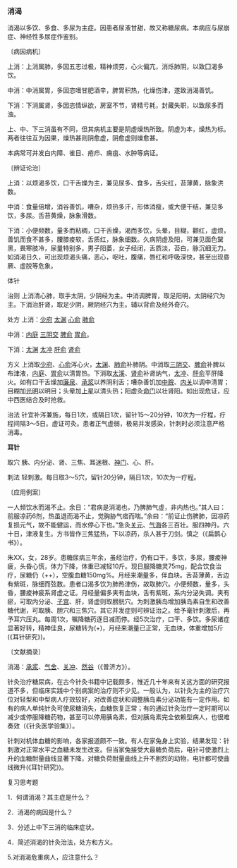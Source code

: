 ### 消渴

消渴以多饮、多食、多尿为主症。因患者尿液甘甜，故又称糖尿病。本病应与尿崩症、神经性多尿症作鉴别。

〔病因病机〕

上消：上消属肺，多因五志过极，精神烦劳，心火偏亢，消烁肺阴，以致囗渴多饮。

中消：中消属胃，多因恣嗜甘肥酒辛，脾胃积热，化燥伤津，遂致消渴善饥。

下消：下消属肾，多因恣情纵欲，房室不节，肾精亏耗，封藏失职，以致尿多而浊。

上、中、下三消虽有不同，但其病机主要是阴虚燥热所致。阴虚为本，燥热为标。两者往往互为因果，燥热甚则阴愈虚，阴愈虚则燥愈甚。

本病常可并发白内障、雀目、疮疖、痈疽、水肿等病证。

〔辨证论治〕

上消：以烦渴多饮，口干舌燥为主，兼见尿多、食多，舌尖红，苔薄黄，脉象洪数。

中消：食量倍增，消谷善饥，嘈杂，烦热多汗，形体消瘦，或大便干结，兼见多饮，多尿。舌苔黄燥，脉象滑数。

下消：小便频数，量多而粘稠，口干舌燥，渴而多饮，头晕，目糊，颧红，虚烦，善饥而食不甚多，腰膝痠软，舌质红，脉象细数。久病阴虚及阳，可兼见面色黧黑，畏寒肢冷，尿量特别多，男子阳萎，女子经闭，舌质淡，苔白，脉沉细无力。如消渴日久，可出现烦渴头痛，恶心，呕吐，腹痛，唇红和呼吸深快，甚至出现昏厥、虚脱等危象。

体针

治则  上消清心肺，取手太阴，少阴经为主。中消调脾胃，取足阳明，太阴经穴为主。下消治肝肾，取足少阴，厥阴经穴为主。辅以背俞及经外奇穴。

处方  上消：[少府](https://www.gmzyjc.com/read/zjs/zjs3.1.4-6-0.0.2.3.8.md)  [太渊](https://www.gmzyjc.com/read/zjs/zjs3.1.1-3-0.1.1.3.9.md)  [心俞](https://www.gmzyjc.com/read/zjs/zjs3.1.7-8-0.0.1.3.15.md)  [肺俞](https://www.gmzyjc.com/read/zjs/zjs3.1.7-8-0.0.1.3.13.md)

中消：[内庭](https://www.gmzyjc.com/read/zjs/zjs3.1.1-3-0.1.3.3.44.md)  [三阴交](https://www.gmzyjc.com/read/zjs/zjs3.1.4-6-0.0.1.3.6.md)  [脾俞](https://www.gmzyjc.com/read/zjs/zjs3.1.7-8-0.0.1.3.20.md)  [胃俞](https://www.gmzyjc.com/read/zjs/zjs3.1.7-8-0.0.1.3.21.md)。

下消：[太渊](https://www.gmzyjc.com/read/zjs/zjs3.1.1-3-0.1.1.3.9.md)  [太冲](https://www.gmzyjc.com/read/zjs/zjs3.1.9-12-0.0.4.3.3.md)  [肝俞](https://www.gmzyjc.com/read/zjs/zjs3.1.7-8-0.0.1.3.18.md)  [肾俞](https://www.gmzyjc.com/read/zjs/zjs3.1.7-8-0.0.1.3.23.md)

方义  上消取[少府](https://www.gmzyjc.com/read/zjs/zjs3.1.4-6-0.0.2.3.8.md)、[心俞](https://www.gmzyjc.com/read/zjs/zjs3.1.7-8-0.0.1.3.15.md)泻心火，[太渊](https://www.gmzyjc.com/read/zjs/zjs3.1.1-3-0.1.1.3.9.md)、[肺俞](https://www.gmzyjc.com/read/zjs/zjs3.1.7-8-0.0.1.3.13.md)补肺阴。中消取[三阴交](https://www.gmzyjc.com/read/zjs/zjs3.1.4-6-0.0.1.3.6.md)、[脾俞](https://www.gmzyjc.com/read/zjs/zjs3.1.7-8-0.0.1.3.20.md)补脾以布津液，[内庭](https://www.gmzyjc.com/read/zjs/zjs3.1.1-3-0.1.3.3.44.md)、[胃俞](https://www.gmzyjc.com/read/zjs/zjs3.1.7-8-0.0.1.3.21.md)以清胃热。下消取[太溪](https://www.gmzyjc.com/read/zjs/zjs3.1.7-8-0.0.2.3.3.md)、[肾俞](https://www.gmzyjc.com/read/zjs/zjs3.1.7-8-0.0.1.3.23.md)补肾纳气，[太冲](https://www.gmzyjc.com/read/zjs/zjs3.1.9-12-0.0.4.3.3.md)、[肝俞](https://www.gmzyjc.com/read/zjs/zjs3.1.7-8-0.0.1.3.18.md)平肝降火。如有口干舌燥加[廉泉](https://www.gmzyjc.com/read/zjs/zjs3.2.1-0.1.1.3.21.md)、[承浆](https://www.gmzyjc.com/read/zjs/zjs3.2.1-0.1.1.3.22.md)以养阴利舌；嘈杂善饥加[中脘](https://www.gmzyjc.com/read/zjs/zjs3.2.1-0.1.1.3.11.md)、[内关](https://www.gmzyjc.com/read/zjs/zjs3.1.9-12-0.0.1.3.6.md)以调中清胃；目糊加[光明](https://www.gmzyjc.com/read/zjs/zjs3.1.9-12-0.0.3.3.37.md)以明目；头晕加[上星](https://www.gmzyjc.com/read/zjs/zjs3.2.2-0.0.1.3.23.md)以清头热；阳虚灸[命门](https://www.gmzyjc.com/read/zjs/zjs3.2.2-0.0.1.3.4.md)以壮肾阳。如出现危证，应中西医结合及时抢救。

治法  针宜补泻兼施，每日1次，或隔日1次，留针15～20分钟，10次为一疗程，疗程间隔3～5日。虚证可灸。患者正气虚弱，极易并发感染，针刺时必须注意严格消毒。

 **耳针** 

取穴  胰、内分泌、肾、三焦、耳迷根、[神门](https://www.gmzyjc.com/read/zjs/zjs3.1.4-6-0.0.2.3.7.md)、心、肝。

刺法  轻刺激。每日取3～5穴，留针20分钟，隔日1次，10次为一疗程。

〔应用例案〕

一人频饮水而渴不止。余日：“君病是消渴也，乃脾肺气虚，非内热也。”其人曰：前服凉药6剂，热虽退而渴不止，觉胸胁气痞而喘。”余曰：“前证止伤脾肺，因凉药复损元气，故不能健运，而水停心下也。”急灸[关元](https://www.gmzyjc.com/read/zjs/zjs3.2.1-0.1.1.3.4.md)、[气海](https://www.gmzyjc.com/read/zjs/zjs3.2.1-0.1.1.3.6.md)各三百壮。服四神丹。六十日，津液复生。方书皆作三焦猛热，下以凉药，杀人甚于刀剑。慎之（《扁鹊心书》）。

朱XX，女，28岁。患糖尿病三年余，虽经治疗，仍有口干，多饮，多尿，腰痠神疲，头昏心慌，体力下降，体重已减轻10斤。现日服降糖灵75mg，配合饮食治疗，尿糖仍（++），空腹血糖150mg%。月经来潮量多，伴血块。舌苔薄黄，舌边有紫斑，脉细而弦数。患者口渴多饮为肺热津伤，故取肺穴。小便频数，量多，头昏，腰痠神疲系肾虚之证。月经量偏多夹有血块，舌有紫斑，系内分泌失调。夹有瘀，可取内分泌、[子宫](https://www.gmzyjc.com/read/zjs/zjs3.4-0.1.3.5.0.md)、肝，肾虚则取膀胱穴。为刺激胰岛增加胰岛素自生和改善糖代谢，可取胰、胆穴和三焦穴。其它并发症则可辨证治之。给予毫针刺激后，再予耳穴压丸。每周1次，嘱降糖药逐日减而停。经5次治疗，口干、多饮。多尿诸症显著好转，精神佳良，尿糖转为(+)，月经来潮量已正常，无血块，体重增加5斤(《耳针研究》)。

〔文献摘录〕

消渴：[承浆](https://www.gmzyjc.com/read/zjs/zjs3.2.1-0.1.1.3.22.md)、[气舍](https://www.gmzyjc.com/read/zjs/zjs3.1.1-3-0.1.3.3.11.md)、[关冲](https://www.gmzyjc.com/read/zjs/zjs3.1.9-12-0.0.2.3.1.md)、[然谷](https://www.gmzyjc.com/read/zjs/zjs3.1.7-8-0.0.2.3.2.md)（《普济方》）。

针灸治疗糖尿病，在古今针灸书籍中记载颇多，惟近几十年来有关这方面的研究报道不多，但临床实践中个别病案的治疗则不少见。一般认为，以针灸为主的治疗穴位对轻型和中型病人疗效较好，对改善症状和调整胰岛素分泌功能有一定作用。如有的病人单纯针灸可使尿糖消失，血糖恢复正常；有的通过针灸治疗一定时期可以减少或停服降糖药物，甚至可以停用胰岛素，但对胰岛素完全依赖型病人，也很难奏效（《针灸医学验集》）。

针刺对机体血糖的影响，各家报道颇不一致。有人在家兔身上实验，结果发现：针刺激对正常水平之血糖未发生改变。但当家兔接受大最糖负荷后，电针可使激烈上升的血糖耐量曲线显著下降，对糖负荷耐量曲线上升不剧烈的动物，电针都可使曲线微升(《耳针研究》)。

复习思考题

1．何谓消渴？其主症是什么？

2．消渴的病因是什么？

3．分述上中下三消的临床症状。

4．简述消渴的针灸治法，处方和方义。

5.对消渴危重病人，应注意什么？
